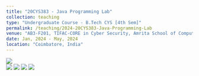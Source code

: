 ```yaml
---
title: "20CYS383 - Java Programming Lab"
collection: teaching
type: "Undergraduate Course - B.Tech CYS [4th Sem]"
permalink: /teaching/2024-20CYS383-Java-Programming-Lab
venue: "AB3-F201, TIFAC-CORE in Cyber Security, Amrita School of Computing, Amrita Vishwa Vidyapeetham"
date: Jan, 2024 - May, 2024
location: "Coimbatore, India"
---
```


![](https://img.shields.io/badge/Students-72-blue) <br/> 
![](https://img.shields.io/badge/Course_Outcome_Attainment-TBD-blue) 
![](https://img.shields.io/badge/Average_Marks-TBD-blue) 
![](https://img.shields.io/badge/TLP_Feedback-TBD-blue) 
![](https://img.shields.io/badge/Course_Feedback-TBD-blue) 

